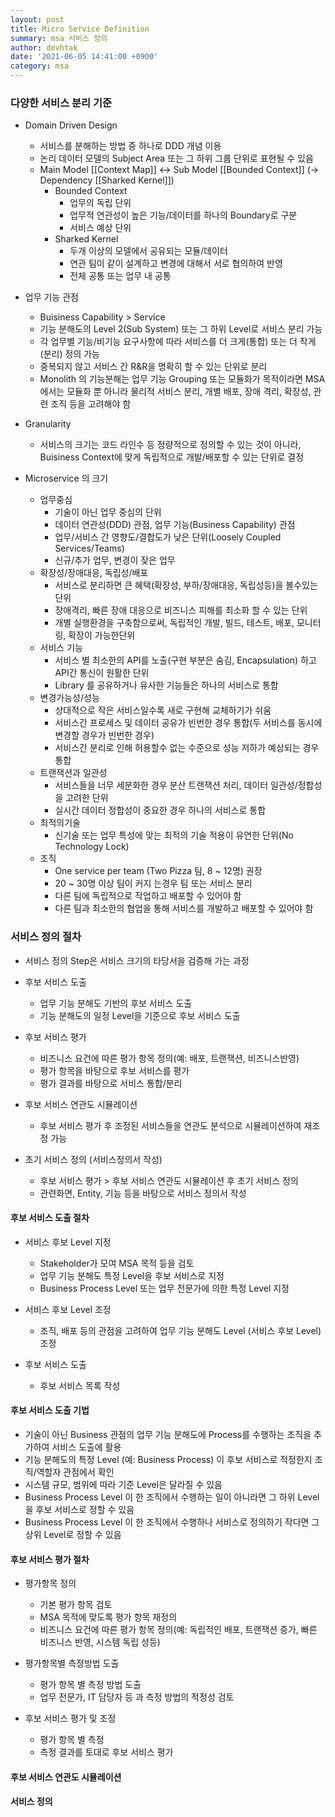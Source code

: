 ```yaml
---
layout: post
title: Micro Service Definition
summary: msa 서비스 정의
author: devhtak
date: '2021-06-05 14:41:00 +0900'
category: msa
---
```


### 다양한 서비스 분리 기준

- Domain Driven Design
  - 서비스를 분해하는 방법 중 하나로 DDD 개념 이용
  - 논리 데이터 모델의 Subject Area 또는 그 하위 그룹 단위로 표현될 수 있음
  - Main Model \[\[Context Map]] <-> Sub Model \[\[Bounded Context]] (-> Dependency \[\[Sharked Kernel]])
    - Bounded Context
      - 업무의 독립 단위
      - 업무적 연관성이 높은 기능/데이터를 하나의 Boundary로 구분
      - 서비스 예상 단위
    - Sharked Kernel
      - 두개 이상의 모델에서 공유되는 모듈/데이터
      - 연관 팀이 같이 설계하고 변경에 대해서 서로 협의하여 반영
      - 전체 공통 또는 업무 내 공통
  
- 업무 기능 관점
  - Buisiness Capability > Service
  - 기능 분해도의 Level 2(Sub System) 또는 그 하위 Level로 서비스 분리 가능
  - 각 업무별 기능/비기능 요구사항에 따라 서비스를 더 크게(통합) 또는 더 작게(분리) 정의 가능
  - 중복되지 않고 서비스 간 R&R을 명확히 할 수 있는 단위로 분리
  - Monolith 의 기능분해는 업무 기능 Grouping 또는 모듈화가 목적이라면 MSA에서는 모듈화 뿐 아니라 물리적 서비스 분리, 개별 배포, 장애 격리, 확장성, 관련 조직 등을 고려해야 함
  
- Granularity
  - 서비스의 크기는 코드 라인수 등 정량적으로 정의할 수 있는 것이 아니라, Buisiness Context에 맞게 독립적으로 개발/배포할 수 있는 단위로 결정
  
- Microservice 의 크기
  - 업무중심
    - 기술이 아닌 업무 중심의 단위
    - 데이터 연관성(DDD) 관점, 업무 기능(Business Capability) 관점
    - 업무/서비스 간 영향도/결합도가 낮은 단위(Loosely Coupled Services/Teams)
    - 신규/추가 업무, 변경이 잦은 업무
  - 확장성/장애대응, 독립성/배포
    - 서비스로 분리하면 큰 혜택(확장성, 부하/장애대응, 독립성등)을 볼수있는 단위
    - 장애격리, 빠른 장애 대응으로 비즈니스 피해를 최소화 할 수 있는 단위
    - 개별 실행환경을 구축함으로써, 독립적인 개발, 빌드, 테스트, 배포, 모니터링, 확장이 가능한단위
  - 서비스 기능
    - 서비스 별 최소한의 API를 노출(구현 부분은 숨김, Encapsulation) 하고 API간 통신이 원활한 단위
    - Library 를 공유하거나 유사한 기능들은 하나의 서비스로 통합
  - 변경가능성/성능
    - 상대적으로 작은 서비스일수록 새로 구현해 교체하기가 쉬움
    - 서비스간 프로세스 및 데이터 공유가 빈번한 경우 통합(두 서비스를 동시에 변경할 경우가 빈번한 경우)
    - 서비스간 분리로 인해 허용할수 없는 수준으로 성능 저하가 예상되는 경우 통합
  - 트랜잭션과 일관성
    - 서비스들을 너무 세분화한 경우 분산 트랜잭션 처리, 데이터 일관성/정합성을 고려한 단위
    - 실시간 데이터 정합성이 중요한 경우 하나의 서비스로 통합
  - 최적의기술
    - 신기술 또는 업무 특성에 맞는 최적의 기술 적용이 유연한 단위(No Technology Lock)
  - 조직
    - One service per team (Two Pizza 팀, 8 ~ 12명) 권장
    - 20 ~ 30명 이상 팀이 커지 는경우 팀 또는 서비스 분리
    - 다른 팀에 독립적으로 작업하고 배포할 수 있어야 함
    - 다른 팀과 최소한의 협업을 통해 서비스를 개발하고 배포할 수 있어야 함
  
### 서비스 정의 절차
  
- 서비스 정의 Step은 서비스 크기의 타당서을 검증해 가는 과정

- 후보 서비스 도출
  - 업무 기능 분해도 기반의 후보 서비스 도출
  - 기능 분해도의 일정 Level을 기준으로 후보 서비스 도출
  
- 후보 서비스 평가
  - 비즈니스 요건에 따른 평가 항목 정의(예: 배포, 트랜잭션, 비즈니스반영)
  - 평가 항목을 바탕으로 후보 서비스를 평가
  - 평가 결과를 바탕으로 서비스 통합/분리
  
- 후보 서비스 연관도 시뮬레이션
  - 후보 서비스 평가 후 조정된 서비스들을 연관도 분석으로 시뮬레이션하여 재조정 가능

- 초기 서비스 정의 (서비스정의서 작성)
  - 후보 서비스 평가 > 후보 서비스 연관도 시뮬레이션 후 초기 서비스 정의
  - 관련화면, Entity, 기능 등을 바탕으로 서비스 정의서 작성
  
#### 후보 서비스 도출 절차

- 서비스 후보 Level 지정
  - Stakeholder가 모여 MSA 목적 등을 검토
  - 업무 기능 분해도 특정 Level을 후보 서비스로 지정
  - Business Process Level 또는 업무 전문가에 의한 특정 Level 지정

- 서비스 후보 Level 조정
  - 조직, 배포 등의 관점을 고려하여 업무 기능 분해도 Level (서비스 후보 Level) 조정

- 후보 서비스 도출
  - 후보 서비스 목록 작성

#### 후보 서비스 도출 기법

- 기술이 아닌 Business 관점의 업무 기능 분해도에 Process를 수행하는 조직을 추가하여 서비스 도출에 활용
- 기능 분해도의 특정 Level (예: Business Process) 이 후보 서비스로 적정한지 조직/역할자 관점에서 확인
- 시스템 규모, 범위에 따라 기준 Level은 달라질 수 있음
- Business Process Level 이 한 조직에서 수행하는 일이 아니라면 그 하위 Level을 후보 서비스로 정할 수 있음
- Business Process Level 이 한 조직에서 수행하나 서비스로 정의하기 작다면 그 상위 Level로 정할 수 있음
  
#### 후보 서비스 평가 절차

- 평가항목 정의
  - 기본 평가 항목 검토
  - MSA 목적에 맞도록 평가 항목 재정의
  - 비즈니스 요건에 따른 평가 항목 정의(예: 독립적인 배포, 트랜잭션 증가, 빠른 비즈니스 반영, 시스템 독립 성등)
  
- 평가항목별 측정방법 도출
  - 평가 항목 별 측정 방법 도출
  - 업무 전문가, IT 담당자 등 과 측정 방법의 적정성 검토
  
- 후보 서비스 평가 및 조정
  - 평가 항목 별 측정
  - 측정 결과를 토대로 후보 서비스 평가

#### 후보 서비스 연관도 시뮬레이션

#### 서비스 정의


  
